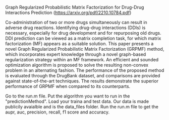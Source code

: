 Graph Regularized Probabilistic Matrix Factorization for Drug-Drug Interactions Prediction (https://arxiv.org/pdf/2210.10784.pdf)

Co-administration of two or more drugs simultaneously can result in adverse drug reactions. Identifying drug-drug interactions (DDIs) is necessary, especially for drug development and for repurposing old drugs. DDI prediction can be viewed as a matrix completion task, for which matrix factorization (MF) appears as a suitable solution. This paper presents a novel Graph Regularized Probabilistic Matrix Factorization (GRPMF) method, which incorporates expert knowledge through a novel graph-based regularization strategy within an MF framework. An efficient and sounded optimization algorithm is proposed to solve the resulting non-convex problem in an alternating fashion. The performance of the proposed method is evaluated through the DrugBank dataset, and comparisons are provided against state-of-the-art techniques. The results demonstrate the superior performance of GRPMF when compared to its counterparts.

Go to the run.m file.
Put the algorithm you want to run in the "predictionMethod".
Load your traina and test data. Our data is made publicily avaialble and is the data_files folder.
Run the run.m file to get the aupr, auc, precision, recall, f1 score and accuracy.

